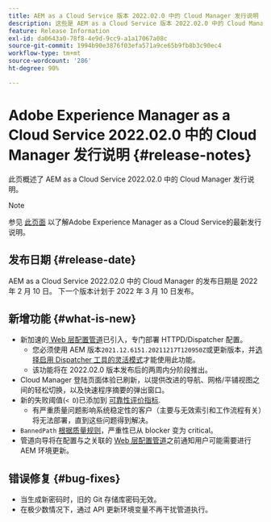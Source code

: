 ```yaml
---
title: AEM as a Cloud Service 版本 2022.02.0 中的 Cloud Manager 发行说明
description: 这些是 AEM as a Cloud Service 版本 2022.02.0 中的 Cloud Manager 2022.02.0 发行说明。
feature: Release Information
exl-id: da0643a0-78f8-4e9d-9cc9-a1a17067a08c
source-git-commit: 1994b90e3876f03efa571a9ce65b9fb8b3c90ec4
workflow-type: tm+mt
source-wordcount: '286'
ht-degree: 90%

---
```


# Adobe Experience Manager as a Cloud Service 2022.02.0 中的 Cloud Manager 发行说明 {#release-notes}

此页概述了 AEM as a Cloud Service 2022.02.0 中的 Cloud Manager 发行说明。

>[!NOTE]
>
>参见 [此页面](/help/release-notes/release-notes-cloud/release-notes-current.md) 以了解Adobe Experience Manager as a Cloud Service的最新发行说明。

## 发布日期 {#release-date}

AEM as a Cloud Service 2022.02.0 中的 Cloud Manager 的发布日期是 2022 年 2 月 10 日。 下一个版本计划于 2022 年 3 月 10 日发布。

## 新增功能 {#what-is-new}

* 新加速的[ Web 层配置管道](/help/implementing/cloud-manager/configuring-pipelines/introduction-ci-cd-pipelines.md#web-tier-config-pipelines)已引入，专门部署 HTTPD/Dispatcher 配置。
   * 您必须使用 AEM 版本`2021.12.6151.20211217T120950Z`或更新版本，并[选择启用 Dispatcher 工具的灵活模式](/help/implementing/dispatcher/disp-overview.md#validation-debug)才能使用此功能。
   * 该功能将在 2022.02.0 版本发布后的两周内分阶段推出。
* Cloud Manager 登陆页面体验已刷新，以提供改进的导航、网格/平铺视图之间的轻松切换，以及快速程序摘要的弹出窗口。
* 新的失败阈值(`< D`)已添加到 [可靠性评价指标](/help/implementing/cloud-manager/code-quality-testing.md#understanding-code-quality-rules).
   * 有严重质量问题影响系统稳定性的客户（主要与无效索引和工作流程有关）将无法部署，直到这些问题得到解决。
* `BannedPath` [根据质量规则](/help/implementing/cloud-manager/code-quality-testing.md#understanding-code-quality-rules)，严重性已从 blocker 变为 critical。
* 管道向导将在配置与之关联的 [Web 层配置管道](/help/implementing/cloud-manager/configuring-pipelines/introduction-ci-cd-pipelines.md#web-tier-config-pipelines)之前通知用户可能需要进行 AEM 环境更新。

## 错误修复 {#bug-fixes}

* 当生成新密码时，旧的 Git 存储库密码无效。
* 在极少数情况下，通过 API 更新环境变量不再干扰管道执行。
